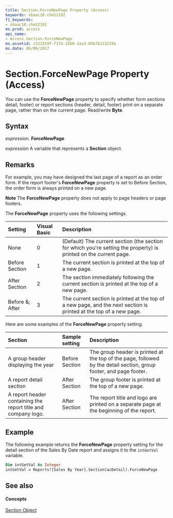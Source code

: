 ```yaml
---
title: Section.ForceNewPage Property (Access)
keywords: vbaac10.chm12192
f1_keywords:
- vbaac10.chm12192
ms.prod: access
api_name:
- Access.Section.ForceNewPage
ms.assetid: c523159f-f1f4-22b0-1aa3-05b7b213229a
ms.date: 06/08/2017
---
```



# Section.ForceNewPage Property (Access)

You can use the **ForceNewPage** property to specify whether form sections detail, footer) or report sections (header, detail, footer) print on a separate page, rather than on the current page. Read/write **Byte**.


## Syntax

 _expression_. **ForceNewPage**

 _expression_ A variable that represents a **Section** object.


## Remarks

For example, you may have designed the last page of a report as an order form. If the report footer's **ForceNewPage** property is set to Before Section, the order form is always printed on a new page.


 **Note**  The **ForceNewPage** property does not apply to page headers or page footers.

The **ForceNewPage** property uses the following settings.



|**Setting**|**Visual Basic**|**Description**|
|:-----|:-----|:-----|
|None|0|(Default) The current section (the section for which you're setting the property) is printed on the current page.|
|Before Section|1|The current section is printed at the top of a new page.|
|After Section|2|The section immediately following the current section is printed at the top of a new page.|
|Before &; After|3|The current section is printed at the top of a new page, and the next section is printed at the top of a new page.|
Here are some examples of the **ForceNewPage** property setting.



|**Section**|**Sample setting**|**Description**|
|:-----|:-----|:-----|
|A group header displaying the year|Before Section|The group header is printed at the top of the page, followed by the detail section, group footer, and page footer.|
|A report detail section|After Section|The group footer is printed at the top of a new page.|
|A report header containing the report title and company logo.|After Section|The report title and logo are printed on a separate page at the beginning of the report.|

## Example

The following example returns the **ForceNewPage** property setting for the detail section of the Sales By Date report and assigns it to the `intGetVal` variable.


```vb
Dim intGetVal As Integer 
intGetVal = Reports![Sales By Year].Section(acDetail).ForceNewPage
```


## See also


#### Concepts


[Section Object](section-object-access.md)

